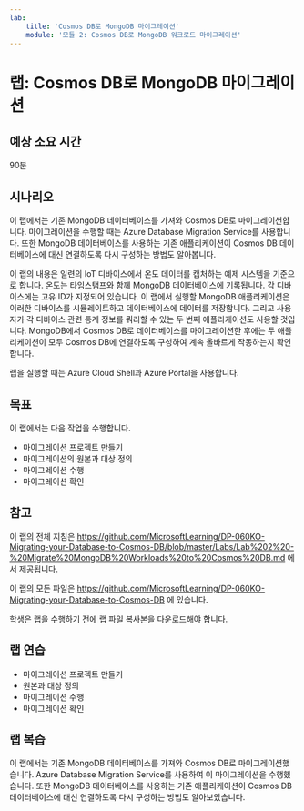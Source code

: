 ```yaml
---
lab:
    title: 'Cosmos DB로 MongoDB 마이그레이션'
    module: '모듈 2: Cosmos DB로 MongoDB 워크로드 마이그레이션'
---
```

 
# 랩: Cosmos DB로 MongoDB 마이그레이션

## 예상 소요 시간

90분

## 시나리오

이 랩에서는 기존 MongoDB 데이터베이스를 가져와 Cosmos DB로 마이그레이션합니다. 마이그레이션을 수행할 때는 Azure Database Migration Service를 사용합니다. 또한 MongoDB 데이터베이스를 사용하는 기존 애플리케이션이 Cosmos DB 데이터베이스에 대신 연결하도록 다시 구성하는 방법도 알아봅니다.

이 랩의 내용은 일련의 IoT 디바이스에서 온도 데이터를 캡처하는 예제 시스템을 기준으로 합니다. 온도는 타임스탬프와 함께 MongoDB 데이터베이스에 기록됩니다. 각 디바이스에는 고유 ID가 지정되어 있습니다. 이 랩에서 실행할 MongoDB 애플리케이션은 이러한 디바이스를 시뮬레이트하고 데이터베이스에 데이터를 저장합니다. 그리고 사용자가 각 디바이스 관련 통계 정보를 쿼리할 수 있는 두 번째 애플리케이션도 사용할 것입니다. MongoDB에서 Cosmos DB로 데이터베이스를 마이그레이션한 후에는 두 애플리케이션이 모두 Cosmos DB에 연결하도록 구성하여 계속 올바르게 작동하는지 확인합니다.

랩을 실행할 때는 Azure Cloud Shell과 Azure Portal을 사용합니다.

## 목표

이 랩에서는 다음 작업을 수행합니다.

* 마이그레이션 프로젝트 만들기
* 마이그레이션의 원본과 대상 정의
* 마이그레이션 수행
* 마이그레이션 확인

## 참고

이 랩의 전체 지침은 https://github.com/MicrosoftLearning/DP-060KO-Migrating-your-Database-to-Cosmos-DB/blob/master/Labs/Lab%202%20-%20Migrate%20MongoDB%20Workloads%20to%20Cosmos%20DB.md 에서 제공됩니다.

이 랩의 모든 파일은 https://github.com/MicrosoftLearning/DP-060KO-Migrating-your-Database-to-Cosmos-DB 에 있습니다.

학생은 랩을 수행하기 전에 랩 파일 복사본을 다운로드해야 합니다.

## 랩 연습

* 마이그레이션 프로젝트 만들기
* 원본과 대상 정의
* 마이그레이션 수행
* 마이그레이션 확인

## 랩 복습

이 랩에서는 기존 MongoDB 데이터베이스를 가져와 Cosmos DB로 마이그레이션했습니다. Azure Database Migration Service를 사용하여 이 마이그레이션을 수행했습니다. 또한 MongoDB 데이터베이스를 사용하는 기존 애플리케이션이 Cosmos DB 데이터베이스에 대신 연결하도록 다시 구성하는 방법도 알아보았습니다.
